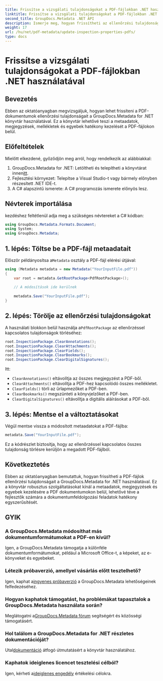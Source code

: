 ```yaml
---
title: Frissítse a vizsgálati tulajdonságokat a PDF-fájlokban .NET használatával
linktitle: Frissítse a vizsgálati tulajdonságokat a PDF-fájlokban .NET használatával
second_title: GroupDocs.Metadata .NET API
description: Ismerje meg, hogyan frissítheti az ellenőrzési tulajdonságokat PDF-dokumentumokban a GroupDocs.Metadata for .NET használatával. Hatékonyan kezelheti a metaadatokat és a megjegyzéseket a C# segítségével.
weight: 17
url: /hu/net/pdf-metadata/update-inspection-properties-pdfs/
type: docs
---
```

# Frissítse a vizsgálati tulajdonságokat a PDF-fájlokban .NET használatával

## Bevezetés
Ebben az oktatóanyagban megvizsgáljuk, hogyan lehet frissíteni a PDF-dokumentumok ellenőrzési tulajdonságait a GroupDocs.Metadata for .NET könyvtár használatával. Ez a könyvtár lehetővé teszi a metaadatok, megjegyzések, mellékletek és egyebek hatékony kezelését a PDF-fájlokon belül.
## Előfeltételek
Mielőtt elkezdené, győződjön meg arról, hogy rendelkezik az alábbiakkal:
1.  GroupDocs.Metadata for .NET: Letöltheti és telepítheti a könyvtárat innen[itt](https://releases.groupdocs.com/metadata/net/).
2. Fejlesztési környezet: Telepítse a Visual Studio-t vagy bármely előnyben részesített .NET IDE-t.
3. A C# alapszintű ismerete: A C# programozás ismerete előnyös lesz.

## Névterek importálása
kezdéshez feltétlenül adja meg a szükséges névtereket a C# kódban:
```csharp
using GroupDocs.Metadata.Formats.Document;
using System;
using GroupDocs.Metadata;
```
## 1. lépés: Töltse be a PDF-fájl metaadatait
 Először példányosítsa a`Metadata` osztály a PDF-fájl elérési útjával:
```csharp
using (Metadata metadata = new Metadata("YourInputFile.pdf"))
{
    var root = metadata.GetRootPackage<PdfRootPackage>();
    
    // A módosítások ide kerülnek
    
    metadata.Save("YourInputFile.pdf");
}
```
## 2. lépés: Törölje az ellenőrzési tulajdonságokat
 A használati blokkon belül használja a`PdfRootPackage` az ellenőrzéssel kapcsolatos tulajdonságok törléséhez:
```csharp
root.InspectionPackage.ClearAnnotations();
root.InspectionPackage.ClearAttachments();
root.InspectionPackage.ClearFields();
root.InspectionPackage.ClearBookmarks();
root.InspectionPackage.ClearDigitalSignatures();
```
Itt:
- `ClearAnnotations()` eltávolítja az összes megjegyzést a PDF-ből.
- `ClearAttachments()` eltávolítja a PDF-hez kapcsolódó összes mellékletet.
- `ClearFields()` törli az űrlapmezőket a PDF-ben.
- `ClearBookmarks()` megszünteti a könyvjelzőket a PDF-ben.
- `ClearDigitalSignatures()` eltávolítja a digitális aláírásokat a PDF-ből.
## 3. lépés: Mentse el a változtatásokat
Végül mentse vissza a módosított metaadatokat a PDF-fájlba:
```csharp
metadata.Save("YourInputFile.pdf");
```
Ez a kódrészlet biztosítja, hogy az ellenőrzéssel kapcsolatos összes tulajdonság törlésre kerüljön a megadott PDF-fájlból.

## Következtetés
Ebben az oktatóanyagban bemutattuk, hogyan frissítheti a PDF-fájlok ellenőrzési tulajdonságait a GroupDocs.Metadata for .NET használatával. Ez a könyvtár robusztus szolgáltatásokat kínál a metaadatok, megjegyzések és egyebek kezelésére a PDF dokumentumokon belül, lehetővé téve a fejlesztők számára a dokumentumfeldolgozási feladatok hatékony egyszerűsítését.

## GYIK
### A GroupDocs.Metadata módosíthat más dokumentumformátumokat a PDF-en kívül?
Igen, a GroupDocs.Metadata támogatja a különféle dokumentumformátumokat, például a Microsoft Office-t, a képeket, az e-könyveket és egyebeket.
### Létezik próbaverzió, amellyel vásárlás előtt tesztelhető?
 Igen, kaphat a[ingyenes próbaverzió](https://releases.groupdocs.com/) a GroupDocs.Metadata lehetőségeinek felfedezéséhez.
### Hogyan kaphatok támogatást, ha problémákat tapasztalok a GroupDocs.Metadata használata során?
 Meglátogatni a[GroupDocs.Metadata fórum](https://forum.groupdocs.com/c/metadata/14) segítségért és közösségi támogatásért.
### Hol találom a GroupDocs.Metadata for .NET részletes dokumentációját?
 Utal[dokumentáció](https://tutorials.groupdocs.com/metadata/net/) átfogó útmutatásért a könyvtár használatához.
### Kaphatok ideiglenes licencet tesztelési célból?
 Igen, kérheti a[ideiglenes engedély](https://purchase.groupdocs.com/temporary-license/) értékelési célokra.